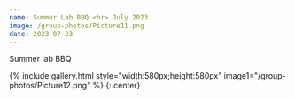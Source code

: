 ```yaml
---
name: Summer Lab BBQ <br> July 2023
image: /group-photos/Picture11.png
date: 2023-07-23
---
```


Summer lab BBQ
 
{% include gallery.html style="width:580px;height:580px" image1="/group-photos/Picture12.png" %} {:.center}
